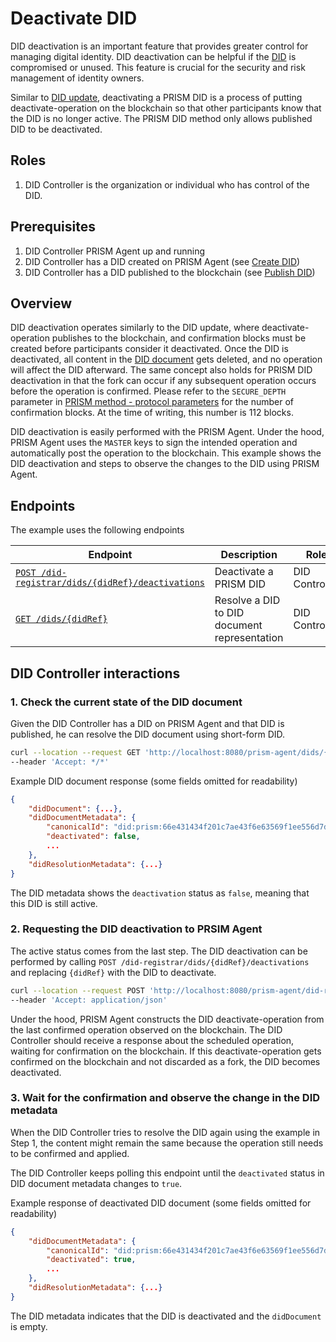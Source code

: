 # Deactivate DID

DID deactivation is an important feature that provides greater control for managing digital identity.
DID deactivation can be helpful if the [DID](https://github.com/input-output-hk/atala-prism-docs/blob/main/documentation/docs/concepts/glossary.md#decentralized-identifier) is compromised or unused.
This feature is crucial for the security and risk management of identity owners.

Similar to [DID update](./update.md), deactivating a PRISM DID is a process of putting deactivate-operation on the blockchain so that other participants know that the DID is no longer active.
The PRISM DID method only allows published DID to be deactivated.

## Roles

1. DID Controller is the organization or individual who has control of the DID.

## Prerequisites

1. DID Controller PRISM Agent up and running
2. DID Controller has a DID created on PRISM Agent (see [Create DID](./create.md))
3. DID Controller has a DID published to the blockchain (see [Publish DID](./publish.md))

## Overview

DID deactivation operates similarly to the DID update, where deactivate-operation publishes to the blockchain, and confirmation blocks must be created before participants consider it deactivated.
Once the DID is deactivated, all content in the [DID document](https://github.com/input-output-hk/atala-prism-docs/blob/main/documentation/docs/concepts/glossary.md#did-document) gets deleted, and no operation will affect the DID afterward.
The same concept also holds for PRISM DID deactivation in that the fork can occur if any subsequent operation occurs before the operation is confirmed.
Please refer to the `SECURE_DEPTH` parameter in [PRISM method - protocol parameters](https://github.com/input-output-hk/prism-did-method-spec/blob/main/w3c-spec/PRISM-method.md#versioning-and-protocol-parameters) for the number of confirmation blocks.
At the time of writing, this number is 112 blocks.

DID deactivation is easily performed with the PRISM Agent.
Under the hood, PRISM Agent uses the `MASTER` keys to sign the intended operation and automatically post the operation to the blockchain.
This example shows the DID deactivation and steps to observe the changes to the DID using PRISM Agent.

## Endpoints

The example uses the following endpoints

| Endpoint                                                                                                          | Description                                  | Role           |
|-------------------------------------------------------------------------------------------------------------------|----------------------------------------------|----------------|
| [`POST /did-registrar/dids/{didRef}/deactivations`](/agent-api/#tag/DID-Registrar/operation/deactivateManagedDid) | Deactivate a PRISM DID                       | DID Controller |
| [`GET /dids/{didRef}`](/agent-api/#tag/DID/operation/getDid)                                                      | Resolve a DID to DID document representation | DID Controller |

## DID Controller interactions

### 1. Check the current state of the DID document

Given the DID Controller has a DID on PRISM Agent and that DID is published, he can resolve the DID document using short-form DID.

```bash
curl --location --request GET 'http://localhost:8080/prism-agent/dids/{didRef}' \
--header 'Accept: */*'
```

Example DID document response (some fields omitted for readability)

```json
{
    "didDocument": {...},
    "didDocumentMetadata": {
        "canonicalId": "did:prism:66e431434f201c7ae43f6e63569f1ee556d7dfbee1646101547324013e545d2c",
        "deactivated": false,
        ...
    },
    "didResolutionMetadata": {...}
}
```
The DID metadata shows the `deactivation` status as `false`, meaning that this DID is still active.

### 2. Requesting the DID deactivation to PRSIM Agent

The active status comes from the last step.
The DID deactivation can be performed by calling `POST /did-registrar/dids/{didRef}/deactivations` and replacing `{didRef}` with the DID to deactivate.

```bash
curl --location --request POST 'http://localhost:8080/prism-agent/did-registrar/dids/{didRef}/deactivations' \
--header 'Accept: application/json'
```

Under the hood, PRISM Agent constructs the DID deactivate-operation from the last confirmed operation observed on the blockchain.
The DID Controller should receive a response about the scheduled operation, waiting for confirmation on the blockchain.
If this deactivate-operation gets confirmed on the blockchain and not discarded as a fork, the DID becomes deactivated.

### 3. Wait for the confirmation and observe the change in the DID metadata

When the DID Controller tries to resolve the DID again using the example in Step 1,
the content might remain the same because the operation still needs to be confirmed and applied.

The DID Controller keeps polling this endpoint until the `deactivated` status in DID document metadata changes to `true`.

Example response of deactivated DID document (some fields omitted for readability)

```json
{
    "didDocumentMetadata": {
        "canonicalId": "did:prism:66e431434f201c7ae43f6e63569f1ee556d7dfbee1646101547324013e545d2c",
        "deactivated": true,
        ...
    },
    "didResolutionMetadata": {...}
}
```

The DID metadata indicates that the DID is deactivated and the `didDocument` is empty.
